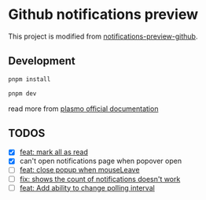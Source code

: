 # Github notifications preview

This project is modified from [notifications-preview-github](https://github.com/tanmayrajani/notifications-preview-github).

## Development

```sh
pnpm install

pnpm dev
```

read more from [plasmo official documentation](https://docs.plasmo.com/framework#loading-the-extension-in-chrome)

## TODOS

- [x] [feat: mark all as read](https://github.com/tanmayrajani/notifications-preview-github/issues/22)
- [x] can't open notifications page when popover open
- [ ] [feat: close popup when mouseLeave](https://github.com/tanmayrajani/notifications-preview-github/pull/125)
- [ ] [fix: shows the count of notifications doesn't work](https://github.com/tanmayrajani/notifications-preview-github/issues/146)
- [ ] [feat: Add ability to change polling interval](https://github.com/tanmayrajani/notifications-preview-github/issues/126)
